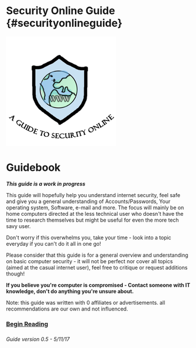 # Security Online Guide {#securityonlineguide}

![](/assets/Logo.png)

# **Guidebook**

_**This guide is a work in progress**_

This guide will hopefully help you understand internet security, feel safe and give you a general understanding of Accounts/Passwords, Your operating system, Software, e-mail and more. The focus will mainly be on home computers directed at the less technical user who doesn't have the time to research themselves but might be useful for even the more tech savy user.

Don't worry if this overwhelms you, take your time - look into a topic everyday if you can't do it all in one go!



Please consider that this guide is for a general overview and understanding on basic computer security - it will not be perfect nor cover all topics \(aimed at the casual internet user\), feel free to critique or request additions though!

**If you believe you're computer is compromised - Contact someone with IT knowledge, don't do anything you're unsure about.**

Note: this guide was written with 0 affiliates or advertisements. all recommendations are our own and not influenced.

### [Begin Reading](/general-tips.md)

### 

_Guide version 0.5 - 5/11/17_

# 



